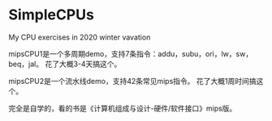 # SimpleCPUs
 My CPU exercises in 2020 winter vavation

mipsCPU1是一个多周期demo，支持7条指令：addu，subu，ori，lw，sw，beq，jal。
花了大概3-4天搞这个。

mipsCPU2是一个流水线demo，支持42条常见mips指令。
花了大概1周时间搞这个。

完全是自学的，看的书是《计算机组成与设计-硬件/软件接口》mips版。
